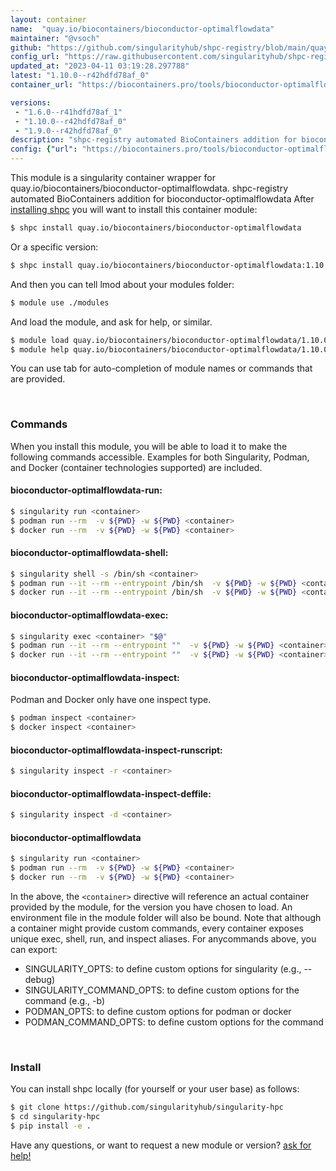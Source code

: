 ```yaml
---
layout: container
name:  "quay.io/biocontainers/bioconductor-optimalflowdata"
maintainer: "@vsoch"
github: "https://github.com/singularityhub/shpc-registry/blob/main/quay.io/biocontainers/bioconductor-optimalflowdata/container.yaml"
config_url: "https://raw.githubusercontent.com/singularityhub/shpc-registry/main/quay.io/biocontainers/bioconductor-optimalflowdata/container.yaml"
updated_at: "2023-04-11 03:19:28.297788"
latest: "1.10.0--r42hdfd78af_0"
container_url: "https://biocontainers.pro/tools/bioconductor-optimalflowdata"

versions:
 - "1.6.0--r41hdfd78af_1"
 - "1.10.0--r42hdfd78af_0"
 - "1.9.0--r42hdfd78af_0"
description: "shpc-registry automated BioContainers addition for bioconductor-optimalflowdata"
config: {"url": "https://biocontainers.pro/tools/bioconductor-optimalflowdata", "maintainer": "@vsoch", "description": "shpc-registry automated BioContainers addition for bioconductor-optimalflowdata", "latest": {"1.10.0--r42hdfd78af_0": "sha256:89f9784c5a7296269fbae3715ac89b305f2c0e6b0a9b88739671eced198f04d9"}, "tags": {"1.6.0--r41hdfd78af_1": "sha256:4d4e5c9c64d83d143b6381b132a31af5d36b4c08838f083c1d8cd4f7dd75c80b", "1.10.0--r42hdfd78af_0": "sha256:89f9784c5a7296269fbae3715ac89b305f2c0e6b0a9b88739671eced198f04d9", "1.9.0--r42hdfd78af_0": "sha256:cbe8a36d98004baecf4c9da32936c0ffe4a81517739e2a5f691587888948f8e0"}, "docker": "quay.io/biocontainers/bioconductor-optimalflowdata"}
---
```


This module is a singularity container wrapper for quay.io/biocontainers/bioconductor-optimalflowdata.
shpc-registry automated BioContainers addition for bioconductor-optimalflowdata
After [installing shpc](#install) you will want to install this container module:


```bash
$ shpc install quay.io/biocontainers/bioconductor-optimalflowdata
```

Or a specific version:

```bash
$ shpc install quay.io/biocontainers/bioconductor-optimalflowdata:1.10.0--r42hdfd78af_0
```

And then you can tell lmod about your modules folder:

```bash
$ module use ./modules
```

And load the module, and ask for help, or similar.

```bash
$ module load quay.io/biocontainers/bioconductor-optimalflowdata/1.10.0--r42hdfd78af_0
$ module help quay.io/biocontainers/bioconductor-optimalflowdata/1.10.0--r42hdfd78af_0
```

You can use tab for auto-completion of module names or commands that are provided.

<br>

### Commands

When you install this module, you will be able to load it to make the following commands accessible.
Examples for both Singularity, Podman, and Docker (container technologies supported) are included.

#### bioconductor-optimalflowdata-run:

```bash
$ singularity run <container>
$ podman run --rm  -v ${PWD} -w ${PWD} <container>
$ docker run --rm  -v ${PWD} -w ${PWD} <container>
```

#### bioconductor-optimalflowdata-shell:

```bash
$ singularity shell -s /bin/sh <container>
$ podman run --it --rm --entrypoint /bin/sh  -v ${PWD} -w ${PWD} <container>
$ docker run --it --rm --entrypoint /bin/sh  -v ${PWD} -w ${PWD} <container>
```

#### bioconductor-optimalflowdata-exec:

```bash
$ singularity exec <container> "$@"
$ podman run --it --rm --entrypoint ""  -v ${PWD} -w ${PWD} <container> "$@"
$ docker run --it --rm --entrypoint ""  -v ${PWD} -w ${PWD} <container> "$@"
```

#### bioconductor-optimalflowdata-inspect:

Podman and Docker only have one inspect type.

```bash
$ podman inspect <container>
$ docker inspect <container>
```

#### bioconductor-optimalflowdata-inspect-runscript:

```bash
$ singularity inspect -r <container>
```

#### bioconductor-optimalflowdata-inspect-deffile:

```bash
$ singularity inspect -d <container>
```



#### bioconductor-optimalflowdata

```bash
$ singularity run <container>
$ podman run --rm  -v ${PWD} -w ${PWD} <container>
$ docker run --rm  -v ${PWD} -w ${PWD} <container>
```


In the above, the `<container>` directive will reference an actual container provided
by the module, for the version you have chosen to load. An environment file in the
module folder will also be bound. Note that although a container
might provide custom commands, every container exposes unique exec, shell, run, and
inspect aliases. For anycommands above, you can export:

 - SINGULARITY_OPTS: to define custom options for singularity (e.g., --debug)
 - SINGULARITY_COMMAND_OPTS: to define custom options for the command (e.g., -b)
 - PODMAN_OPTS: to define custom options for podman or docker
 - PODMAN_COMMAND_OPTS: to define custom options for the command

<br>

### Install

You can install shpc locally (for yourself or your user base) as follows:

```bash
$ git clone https://github.com/singularityhub/singularity-hpc
$ cd singularity-hpc
$ pip install -e .
```

Have any questions, or want to request a new module or version? [ask for help!](https://github.com/singularityhub/singularity-hpc/issues)